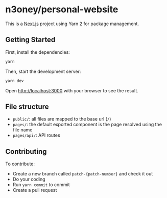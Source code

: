 # n3oney/personal-website
This is a [Next.js](https://nextjs.org/) project using Yarn 2 for package management.

## Getting Started

First, install the dependencies:

```bash
yarn
```

Then, start the development server:

```bash
yarn dev
```

Open [http://localhost:3000](http://localhost:3000) with your browser to see the result.

## File structure
- `public/`: all files are mapped to the base url (`/`)
- `pages/`: the default exported component is the page resolved using the file name
- `pages/api/`: API routes

## Contributing
To contribute:
- Create a new branch called `patch-{patch-number}` and check it out
- Do your coding
- Run `yarn commit` to commit
- Create a pull request